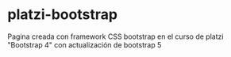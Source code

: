 # platzi-bootstrap
Pagina creada con framework CSS bootstrap en el curso de platzi "Bootstrap 4" con actualización de bootstrap 5
